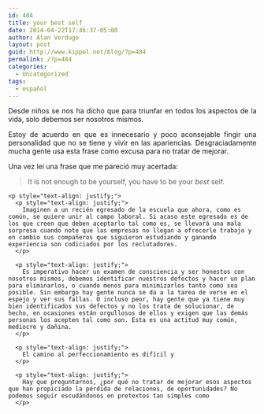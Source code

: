 ```yaml
---
id: 484
title: your best self
date: 2014-04-22T17:46:37-05:00
author: Alan Verdugo
layout: post
guid: http://www.kippel.net/blog/?p=484
permalink: /?p=484
categories:
  - Uncategorized
tags:
  - español
---
```

<p style="text-align: justify;">
  Desde niños se nos ha dicho que para triunfar en todos los aspectos de la vida, solo debemos ser nosotros mismos.
</p>

<p style="text-align: justify;">
  Estoy de acuerdo en que es innecesario y poco aconsejable fingir una personalidad que no se tiene y vivir en las apariencias. Desgraciadamente mucha gente usa esta frase como excusa para no tratar de mejorar.
</p>

<p style="text-align: justify;">
  <p style="text-align: justify;">
    Una vez leí una frase que me pareció muy acertada:
  </p>
  
  <p style="text-align: justify;">
    <blockquote>
      <p>
        It is not enough to be yourself, you have to be your <em>best</em> self.
      </p>
    </blockquote>
    
    <p style="text-align: justify;">
      <p style="text-align: justify;">
        Imaginen a un recién egresado de la escuela que ahora, como es común, se quiere unir al campo laboral. Si acaso este egresado es de los que creen que deben aceptarlo tal como es, se llevará una mala sorpresa cuando note que las empresas no llegan a ofrecerle trabajo y en cambio sus compañeros que siguieron estudiando y ganando experiencia son codiciados por los reclutadores.
      </p>
      
      <p style="text-align: justify;">
        Es imperativo hacer un examen de consciencia y ser honestos con nosotros mismos, debemos identificar nuestros defectos y hacer un plan para eliminarlos, o cuando menos para minimizarlos tanto como sea posible. Sin embargo hay gente nunca se da a la tarea de verse en el espejo y ver sus fallas. O incluso peor, hay gente que ya tiene muy bien identificados sus defectos y no los trata de solucionar, de hecho, en ocasiones están orgullosos de ellos y exigen que las demás personas los acepten tal como son. Esta es una actitud muy común, mediocre y dañina.
      </p>
      
      <p style="text-align: justify;">
        El camino al perfeccionamiento es difícil y
      </p>
      
      <p style="text-align: justify;">
        Hay que preguntarnos, ¿por qué no tratar de mejorar esos aspectos que han propiciado la pérdida de relaciones, de oportunidades? No podemos seguir escudándonos en pretextos tan simples como
      </p>